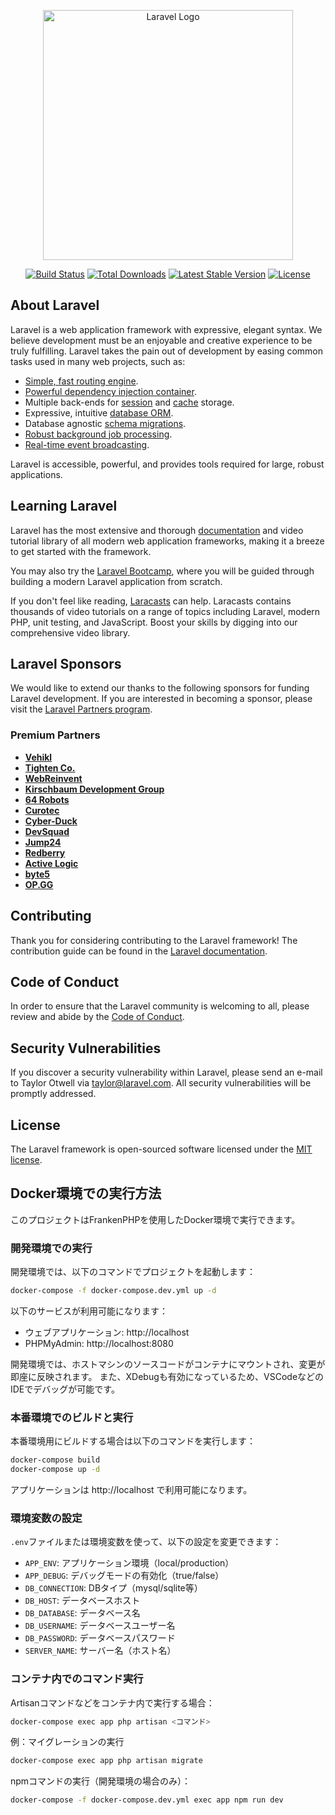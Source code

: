 <p align="center"><a href="https://laravel.com" target="_blank"><img src="https://raw.githubusercontent.com/laravel/art/master/logo-lockup/5%20SVG/2%20CMYK/1%20Full%20Color/laravel-logolockup-cmyk-red.svg" width="400" alt="Laravel Logo"></a></p>

<p align="center">
<a href="https://github.com/laravel/framework/actions"><img src="https://github.com/laravel/framework/workflows/tests/badge.svg" alt="Build Status"></a>
<a href="https://packagist.org/packages/laravel/framework"><img src="https://img.shields.io/packagist/dt/laravel/framework" alt="Total Downloads"></a>
<a href="https://packagist.org/packages/laravel/framework"><img src="https://img.shields.io/packagist/v/laravel/framework" alt="Latest Stable Version"></a>
<a href="https://packagist.org/packages/laravel/framework"><img src="https://img.shields.io/packagist/l/laravel/framework" alt="License"></a>
</p>

## About Laravel

Laravel is a web application framework with expressive, elegant syntax. We believe development must be an enjoyable and creative experience to be truly fulfilling. Laravel takes the pain out of development by easing common tasks used in many web projects, such as:

- [Simple, fast routing engine](https://laravel.com/docs/routing).
- [Powerful dependency injection container](https://laravel.com/docs/container).
- Multiple back-ends for [session](https://laravel.com/docs/session) and [cache](https://laravel.com/docs/cache) storage.
- Expressive, intuitive [database ORM](https://laravel.com/docs/eloquent).
- Database agnostic [schema migrations](https://laravel.com/docs/migrations).
- [Robust background job processing](https://laravel.com/docs/queues).
- [Real-time event broadcasting](https://laravel.com/docs/broadcasting).

Laravel is accessible, powerful, and provides tools required for large, robust applications.

## Learning Laravel

Laravel has the most extensive and thorough [documentation](https://laravel.com/docs) and video tutorial library of all modern web application frameworks, making it a breeze to get started with the framework.

You may also try the [Laravel Bootcamp](https://bootcamp.laravel.com), where you will be guided through building a modern Laravel application from scratch.

If you don't feel like reading, [Laracasts](https://laracasts.com) can help. Laracasts contains thousands of video tutorials on a range of topics including Laravel, modern PHP, unit testing, and JavaScript. Boost your skills by digging into our comprehensive video library.

## Laravel Sponsors

We would like to extend our thanks to the following sponsors for funding Laravel development. If you are interested in becoming a sponsor, please visit the [Laravel Partners program](https://partners.laravel.com).

### Premium Partners

- **[Vehikl](https://vehikl.com/)**
- **[Tighten Co.](https://tighten.co)**
- **[WebReinvent](https://webreinvent.com/)**
- **[Kirschbaum Development Group](https://kirschbaumdevelopment.com)**
- **[64 Robots](https://64robots.com)**
- **[Curotec](https://www.curotec.com/services/technologies/laravel/)**
- **[Cyber-Duck](https://cyber-duck.co.uk)**
- **[DevSquad](https://devsquad.com/hire-laravel-developers)**
- **[Jump24](https://jump24.co.uk)**
- **[Redberry](https://redberry.international/laravel/)**
- **[Active Logic](https://activelogic.com)**
- **[byte5](https://byte5.de)**
- **[OP.GG](https://op.gg)**

## Contributing

Thank you for considering contributing to the Laravel framework! The contribution guide can be found in the [Laravel documentation](https://laravel.com/docs/contributions).

## Code of Conduct

In order to ensure that the Laravel community is welcoming to all, please review and abide by the [Code of Conduct](https://laravel.com/docs/contributions#code-of-conduct).

## Security Vulnerabilities

If you discover a security vulnerability within Laravel, please send an e-mail to Taylor Otwell via [taylor@laravel.com](mailto:taylor@laravel.com). All security vulnerabilities will be promptly addressed.

## License

The Laravel framework is open-sourced software licensed under the [MIT license](https://opensource.org/licenses/MIT).

## Docker環境での実行方法

このプロジェクトはFrankenPHPを使用したDocker環境で実行できます。

### 開発環境での実行

開発環境では、以下のコマンドでプロジェクトを起動します：

```bash
docker-compose -f docker-compose.dev.yml up -d
```

以下のサービスが利用可能になります：

- ウェブアプリケーション: http://localhost
- PHPMyAdmin: http://localhost:8080

開発環境では、ホストマシンのソースコードがコンテナにマウントされ、変更が即座に反映されます。
また、XDebugも有効になっているため、VSCodeなどのIDEでデバッグが可能です。

### 本番環境でのビルドと実行

本番環境用にビルドする場合は以下のコマンドを実行します：

```bash
docker-compose build
docker-compose up -d
```

アプリケーションは http://localhost で利用可能になります。

### 環境変数の設定

`.env`ファイルまたは環境変数を使って、以下の設定を変更できます：

- `APP_ENV`: アプリケーション環境（local/production）
- `APP_DEBUG`: デバッグモードの有効化（true/false）
- `DB_CONNECTION`: DBタイプ（mysql/sqlite等）
- `DB_HOST`: データベースホスト
- `DB_DATABASE`: データベース名
- `DB_USERNAME`: データベースユーザー名
- `DB_PASSWORD`: データベースパスワード
- `SERVER_NAME`: サーバー名（ホスト名）

### コンテナ内でのコマンド実行

Artisanコマンドなどをコンテナ内で実行する場合：

```bash
docker-compose exec app php artisan <コマンド>
```

例：マイグレーションの実行

```bash
docker-compose exec app php artisan migrate
```

npmコマンドの実行（開発環境の場合のみ）：

```bash
docker-compose -f docker-compose.dev.yml exec app npm run dev
```
